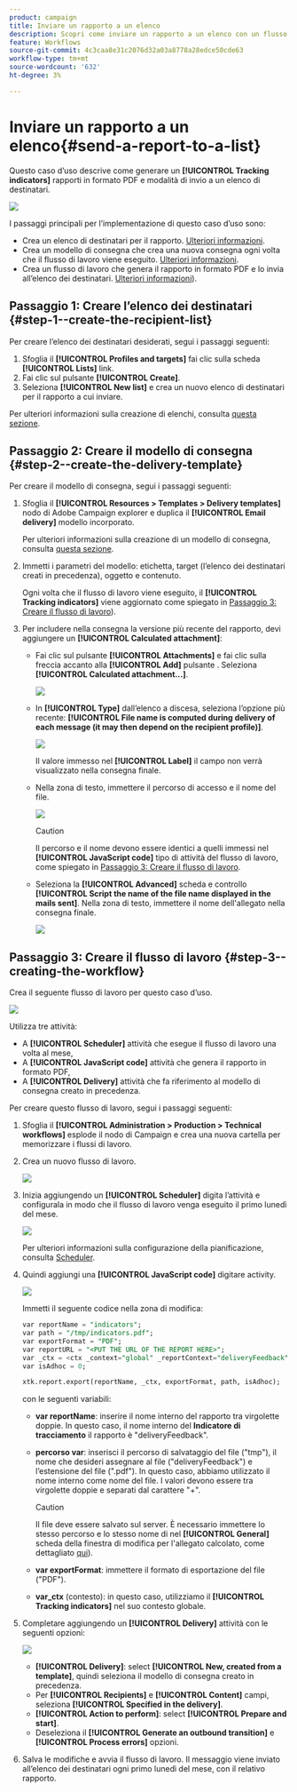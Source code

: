 ```yaml
---
product: campaign
title: Inviare un rapporto a un elenco
description: Scopri come inviare un rapporto a un elenco con un flusso di lavoro
feature: Workflows
source-git-commit: 4c3caa8e31c2076d32a03a8778a28edce50cde63
workflow-type: tm+mt
source-wordcount: '632'
ht-degree: 3%

---
```



# Inviare un rapporto a un elenco{#send-a-report-to-a-list}

Questo caso d’uso descrive come generare un **[!UICONTROL Tracking indicators]** rapporti in formato PDF e modalità di invio a un elenco di destinatari.

![](assets/use_case_report_intro.png)

I passaggi principali per l’implementazione di questo caso d’uso sono:

* Crea un elenco di destinatari per il rapporto. [Ulteriori informazioni](#step-1--create-the-recipient-list).
* Crea un modello di consegna che crea una nuova consegna ogni volta che il flusso di lavoro viene eseguito. [Ulteriori informazioni](#step-2--create-the-delivery-template).
* Crea un flusso di lavoro che genera il rapporto in formato PDF e lo invia all’elenco dei destinatari. [Ulteriori informazioni](#step-3--create-the-workflow)).

## Passaggio 1: Creare l’elenco dei destinatari {#step-1--create-the-recipient-list}

Per creare l’elenco dei destinatari desiderati, segui i passaggi seguenti:

1. Sfoglia il **[!UICONTROL Profiles and targets]** fai clic sulla scheda **[!UICONTROL Lists]** link.
1. Fai clic sul pulsante **[!UICONTROL Create]**.
1. Seleziona **[!UICONTROL New list]** e crea un nuovo elenco di destinatari per il rapporto a cui inviare.

Per ulteriori informazioni sulla creazione di elenchi, consulta [questa sezione](../../v8/audiences/create-audiences.md).

## Passaggio 2: Creare il modello di consegna {#step-2--create-the-delivery-template}

Per creare il modello di consegna, segui i passaggi seguenti:

1. Sfoglia il **[!UICONTROL Resources > Templates > Delivery templates]** nodo di Adobe Campaign explorer e duplica il **[!UICONTROL Email delivery]** modello incorporato.

   Per ulteriori informazioni sulla creazione di un modello di consegna, consulta [questa sezione](../../v8/send/create-templates.md).

1. Immetti i parametri del modello: etichetta, target (l’elenco dei destinatari creati in precedenza), oggetto e contenuto.

   Ogni volta che il flusso di lavoro viene eseguito, il **[!UICONTROL Tracking indicators]** viene aggiornato come spiegato in [Passaggio 3: Creare il flusso di lavoro](#step-3--creating-the-workflow)).

1. Per includere nella consegna la versione più recente del rapporto, devi aggiungere un **[!UICONTROL Calculated attachment]**:

   * Fai clic sul pulsante **[!UICONTROL Attachments]** e fai clic sulla freccia accanto alla **[!UICONTROL Add]** pulsante . Seleziona **[!UICONTROL Calculated attachment...]**.

      ![](assets/use_case_report_4.png)

   * In **[!UICONTROL Type]** dall’elenco a discesa, seleziona l’opzione più recente: **[!UICONTROL File name is computed during delivery of each message (it may then depend on the recipient profile)]**.

      ![](assets/use_case_report_5.png)

      Il valore immesso nel **[!UICONTROL Label]** il campo non verrà visualizzato nella consegna finale.

   * Nella zona di testo, immettere il percorso di accesso e il nome del file.

      ![](assets/use_case_report_6.png)

      >[!CAUTION]
      >
      >Il percorso e il nome devono essere identici a quelli immessi nel **[!UICONTROL JavaScript code]** tipo di attività del flusso di lavoro, come spiegato in [Passaggio 3: Creare il flusso di lavoro](#step-3--creating-the-workflow).

   * Seleziona la **[!UICONTROL Advanced]** scheda e controllo **[!UICONTROL Script the name of the file name displayed in the mails sent]**. Nella zona di testo, immettere il nome dell&#39;allegato nella consegna finale.

      ![](assets/use_case_report_6b.png)

## Passaggio 3: Creare il flusso di lavoro {#step-3--creating-the-workflow}

Crea il seguente flusso di lavoro per questo caso d’uso.

![](assets/use_case_report_8.png)

Utilizza tre attività:

* A **[!UICONTROL Scheduler]** attività che esegue il flusso di lavoro una volta al mese,
* A **[!UICONTROL JavaScript code]** attività che genera il rapporto in formato PDF,
* A **[!UICONTROL Delivery]** attività che fa riferimento al modello di consegna creato in precedenza.

Per creare questo flusso di lavoro, segui i passaggi seguenti:

1. Sfoglia il **[!UICONTROL Administration > Production > Technical workflows]** esplode il nodo di Campaign e crea una nuova cartella per memorizzare i flussi di lavoro.
1. Crea un nuovo flusso di lavoro.

   ![](assets/use_case_report_7.png)

1. Inizia aggiungendo un **[!UICONTROL Scheduler]** digita l’attività e configurala in modo che il flusso di lavoro venga eseguito il primo lunedì del mese.

   ![](assets/use_case_report_9.png)

   Per ulteriori informazioni sulla configurazione della pianificazione, consulta [Scheduler](scheduler.md).

1. Quindi aggiungi una **[!UICONTROL JavaScript code]** digitare activity.

   ![](assets/use_case_report_10.png)

   Immetti il seguente codice nella zona di modifica:

   ```sql
   var reportName = "indicators";
   var path = "/tmp/indicators.pdf";
   var exportFormat = "PDF";
   var reportURL = "<PUT THE URL OF THE REPORT HERE>";
   var _ctx = <ctx _context="global" _reportContext="deliveryFeedback" />
   var isAdhoc = 0;
   
   xtk.report.export(reportName, _ctx, exportFormat, path, isAdhoc);
   ```


   con le seguenti variabili:

   * **var reportName**: inserire il nome interno del rapporto tra virgolette doppie. In questo caso, il nome interno del **Indicatore di tracciamento** il rapporto è &quot;deliveryFeedback&quot;.
   * **percorso var**: inserisci il percorso di salvataggio del file (&quot;tmp&quot;), il nome che desideri assegnare al file (&quot;deliveryFeedback&quot;) e l’estensione del file (&quot;.pdf&quot;). In questo caso, abbiamo utilizzato il nome interno come nome del file. I valori devono essere tra virgolette doppie e separati dal carattere &quot;+&quot;.

      >[!CAUTION]
      >
      >Il file deve essere salvato sul server. È necessario immettere lo stesso percorso e lo stesso nome di nel **[!UICONTROL General]** scheda della finestra di modifica per l&#39;allegato calcolato, come dettagliato [qui](#step-2--create-the-delivery-template)).

   * **var exportFormat**: immettere il formato di esportazione del file (&quot;PDF&quot;).
   * **var_ctx** (contesto): in questo caso, utilizziamo il **[!UICONTROL Tracking indicators]** nel suo contesto globale.

1. Completare aggiungendo un **[!UICONTROL Delivery]** attività con le seguenti opzioni:

   ![](assets/use_case_report_11.png)

   * **[!UICONTROL Delivery]**: select **[!UICONTROL New, created from a template]**, quindi seleziona il modello di consegna creato in precedenza.
   * Per **[!UICONTROL Recipients]** e **[!UICONTROL Content]** campi, seleziona **[!UICONTROL Specified in the delivery]**.
   * **[!UICONTROL Action to perform]**: select **[!UICONTROL Prepare and start]**.
   * Deseleziona il **[!UICONTROL Generate an outbound transition]** e **[!UICONTROL Process errors]** opzioni.

1. Salva le modifiche e avvia il flusso di lavoro. Il messaggio viene inviato all’elenco dei destinatari ogni primo lunedì del mese, con il relativo rapporto.